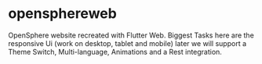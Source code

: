 # opensphereweb


OpenSphere website recreated with Flutter Web. Biggest Tasks here are the responsive Ui (work on desktop, tablet and mobile) later we will support a Theme Switch, Multi-language, Animations and a Rest integration.